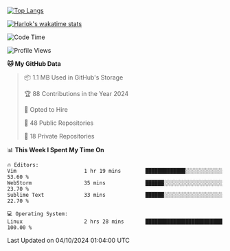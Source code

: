 [![Top Langs](https://github-readme-stats.vercel.app/api/top-langs/?username=remisiki&theme=dracula&layout=compact&hide=Jupyter%20Notebook,CSS,HTML&langs_count=10&exclude_repo=GMM-Demux-GUI)](https://github.com/anuraghazra/github-readme-stats)

[![Harlok's wakatime stats](https://github-readme-stats.vercel.app/api/wakatime?username=@remisiki&theme=dracula&layout=compact&langs_count=10&hide=other,html,css,text,json,markdown,jupyter)](https://github.com/anuraghazra/github-readme-stats)

<!--START_SECTION:waka-->
![Code Time](http://img.shields.io/badge/Code%20Time-860%20hrs%2043%20mins-blue)

![Profile Views](http://img.shields.io/badge/Profile%20Views-0-blue)

**🐱 My GitHub Data** 

> 📦 1.1 MB Used in GitHub's Storage 
 > 
> 🏆 88 Contributions in the Year 2024
 > 
> 💼 Opted to Hire
 > 
> 📜 48 Public Repositories 
 > 
> 🔑 18 Private Repositories 
 > 
📊 **This Week I Spent My Time On** 

```text
🔥 Editors: 
Vim                      1 hr 19 mins        █████████████░░░░░░░░░░░░   53.60 % 
WebStorm                 35 mins             ██████░░░░░░░░░░░░░░░░░░░   23.70 % 
Sublime Text             33 mins             ██████░░░░░░░░░░░░░░░░░░░   22.70 % 

💻 Operating System: 
Linux                    2 hrs 28 mins       █████████████████████████   100.00 % 
```


 Last Updated on 04/10/2024 01:04:00 UTC
<!--END_SECTION:waka-->
